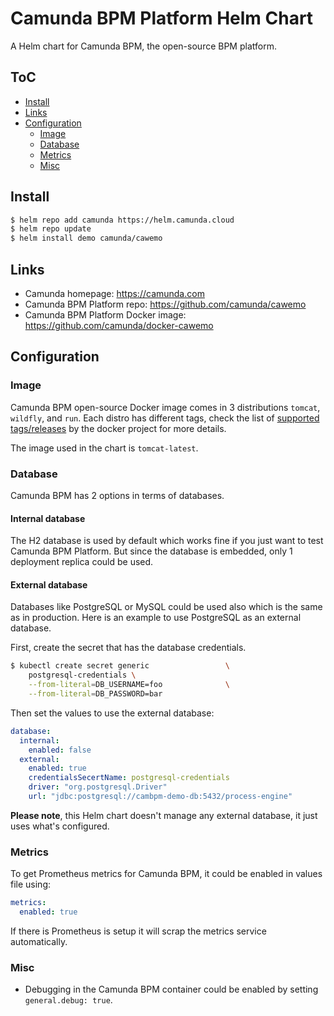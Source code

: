 <!-- omit in toc -->
# Camunda BPM Platform Helm Chart

A Helm chart for Camunda BPM, the open-source BPM platform.

<!-- omit in toc -->
## ToC
- [Install](#install)
- [Links](#links)
- [Configuration](#configuration)
  - [Image](#image)
  - [Database](#database)
  - [Metrics](#metrics)
  - [Misc](#misc)

## Install

```sh
$ helm repo add camunda https://helm.camunda.cloud
$ helm repo update
$ helm install demo camunda/cawemo
```

## Links

* Camunda homepage: https://camunda.com
* Camunda BPM Platform repo: https://github.com/camunda/cawemo
* Camunda BPM Platform Docker image: https://github.com/camunda/docker-cawemo

## Configuration

### Image

Camunda BPM open-source Docker image comes in 3 distributions `tomcat`, `wildfly`, and `run`.
Each distro has different tags, check the list of [supported tags/releases](https://github.com/camunda/docker-cawemo#supported-tagsreleases) by the docker project for more details.

The image used in the chart is `tomcat-latest`.

### Database

Camunda BPM has 2 options in terms of databases.

<!-- omit in toc -->
#### Internal database
The H2 database is used by default which works fine if you just want to test Camunda BPM Platform.
But since the database is embedded, only 1 deployment replica could be used.

<!-- omit in toc -->
#### External database
Databases like PostgreSQL or MySQL could be used also which is the same as in production.
Here is an example to use PostgreSQL as an external database.

First, create the secret that has the database credentials.

```sh
$ kubectl create secret generic                 \
    postgresql-credentials \
    --from-literal=DB_USERNAME=foo              \
    --from-literal=DB_PASSWORD=bar
```

Then set the values to use the external database:

```yaml
database:
  internal:
    enabled: false
  external:
    enabled: true
    credentialsSecertName: postgresql-credentials
    driver: "org.postgresql.Driver"
    url: "jdbc:postgresql://cambpm-demo-db:5432/process-engine"
```

**Please note**, this Helm chart doesn't manage any external database, it just uses what's configured.

### Metrics

To get Prometheus metrics for Camunda BPM, it could be enabled in values file using:

```yaml
metrics:
  enabled: true
```

If there is Prometheus is setup it will scrap the metrics service automatically.

### Misc

* Debugging in the Camunda BPM container could be enabled by setting `general.debug: true`.
